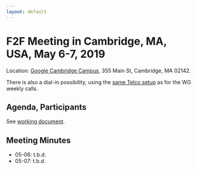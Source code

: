 ```yaml
---
layout: default
---
```


# F2F Meeting in Cambridge, MA, USA, May 6-7, 2019

Location: [Google Cambridge Campus](http://tinyurl.com/ycxbvcj6), 355 Main St, Cambridge, MA 02142. 

There is also a dial-in possibility, using the [same Telco setup](../gotomeetings) as for the WG weekly calls.

## Agenda, Participants

See [working document](https://docs.google.com/document/d/1-TB-_KCg97smmjcsbIVpi728qduOwESr3Og91-2Gtd4/edit).

## Meeting Minutes


* 05-06: t.b.d. 
* 05-07: t.b.d. 
